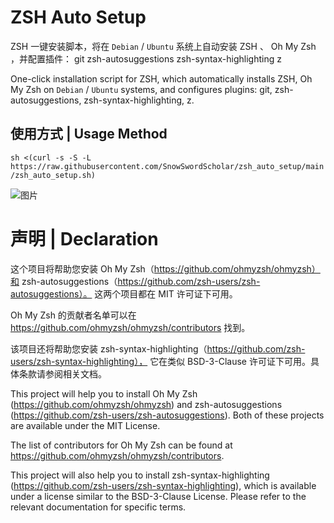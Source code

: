 # ZSH Auto Setup
ZSH 一键安装脚本，将在 `Debian` / `Ubuntu` 系统上自动安装 ZSH 、 Oh My Zsh ，并配置插件： git zsh-autosuggestions zsh-syntax-highlighting z    
  
One-click installation script for ZSH, which automatically installs ZSH, Oh My Zsh on `Debian` / `Ubuntu` systems, and configures plugins: git, zsh-autosuggestions, zsh-syntax-highlighting, z.
## 使用方式 | Usage Method
`sh <(curl -s -S -L https://raw.githubusercontent.com/SnowSwordScholar/zsh_auto_setup/main/zsh_auto_setup.sh)`

![图片](https://github.com/SnowSwordScholar/zsh_auto_setup/assets/73566969/a2f6950f-086e-486e-8bd4-69add871591a)

# 声明 | Declaration
这个项目将帮助您安装 Oh My Zsh（https://github.com/ohmyzsh/ohmyzsh）和 zsh-autosuggestions（https://github.com/zsh-users/zsh-autosuggestions）。
这两个项目都在 MIT 许可证下可用。

Oh My Zsh 的贡献者名单可以在 https://github.com/ohmyzsh/ohmyzsh/contributors 找到。

该项目还将帮助您安装 zsh-syntax-highlighting（https://github.com/zsh-users/zsh-syntax-highlighting），
它在类似 BSD-3-Clause 许可证下可用。具体条款请参阅相关文档。
  
  
    
This project will help you to install Oh My Zsh (https://github.com/ohmyzsh/ohmyzsh)  and zsh-autosuggestions (https://github.com/zsh-users/zsh-autosuggestions). 
Both of these projects are available under the MIT License.

The list of contributors for Oh My Zsh can be found at https://github.com/ohmyzsh/ohmyzsh/contributors. 

This project will also help you to install zsh-syntax-highlighting (https://github.com/zsh-users/zsh-syntax-highlighting), 
which is available under a license similar to the BSD-3-Clause License. Please refer to the relevant documentation for specific terms.
